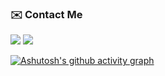 ### ✉️ Contact Me 
<a href="https://github.com/SEOKKYEON"><img src="https://img.shields.io/badge/Github-181717?style=for-the-badge&logo=github&logoColor=white"></a>
<a href="https://everyonelove.tistory.com/"> <img src="https://img.shields.io/badge/TISTORY-FF5747?style=for-the-badge&logo=tistory&logoColor=white"> </a>

[![Ashutosh's github activity graph](https://github-readme-activity-graph.vercel.app/graph?username=SEOKKYEON&theme=github-compact)](https://github.com/SEOKKYEON/github-readme-activity-graph)
